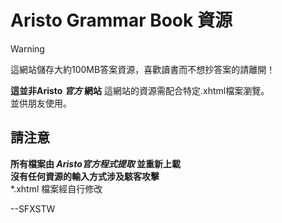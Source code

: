 # Aristo Grammar Book 資源  
> [!WARNING]
> 這網站儲存大約100MB答案資源，喜歡讀書而不想抄答案的請離開！  

**這並非Aristo _官方_ 網站** 
這網站的資源需配合特定.xhtml檔案瀏覽。  
並供朋友使用。  

## 請注意  
**所有檔案由 _Aristo官方程式提取_ 並重新上載**  
**沒有任何資源的輸入方式涉及駭客攻擊**  
*.xhtml 檔案經自行修改  

--SFXSTW
